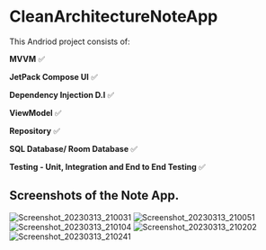 # CleanArchitectureNoteApp

This Andriod project consists of:

**MVVM** ✅

**JetPack Compose UI** ✅

**Dependency Injection D.I** ✅

**ViewModel** ✅

**Repository** ✅

**SQL Database/ Room Database** ✅

**Testing - Unit, Integration and End to End Testing** ✅

## Screenshots of the Note App.
![Screenshot_20230313_210031](https://user-images.githubusercontent.com/73651340/224842411-37017eaa-c879-42ee-a866-7751224b9b7f.png)
![Screenshot_20230313_210051](https://user-images.githubusercontent.com/73651340/224842437-45e61d4c-66e8-4744-8000-b9926f0364ae.png)
![Screenshot_20230313_210104](https://user-images.githubusercontent.com/73651340/224842453-5008bebf-b950-44d6-ad10-851e7f35c9d7.png)
![Screenshot_20230313_210202](https://user-images.githubusercontent.com/73651340/224842513-dfef4b67-072e-4038-bb4e-37d28daad4cb.png)
![Screenshot_20230313_210241](https://user-images.githubusercontent.com/73651340/224842536-5ba29209-c342-4a14-af5c-4cbab8ebde1f.png)
